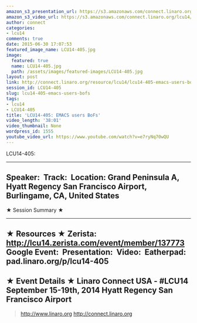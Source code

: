 ```yaml
---
amazon_s3_presentation_url: https://s3.amazonaws.com/connect.linaro.org/hkg15/Videos/09-18-Thursday/LCU14-405.pdf
amazon_s3_video_url: https://s3.amazonaws.com/connect.linaro.org/lcu14/videos/09-18-Thursday/LCU14-405-+EMACS+users+BoFs.mp4
author: connect
categories:
- lcu14
comments: true
date: 2015-06-30 17:07:53
featured_image_name: LCU14-405.jpg
image:
  featured: true
  name: LCU14-405.jpg
  path: /assets/images/featured-images/LCU14-405.jpg
layout: post
link: http://connect.linaro.org/resource/lcu14/lcu14-405-emacs-users-bofs/
session_id: LCU14-405
slug: lcu14-405-emacs-users-bofs
tags:
- lcu14
- LCU14-405
title: 'LCU14-405: EMACS users BoFs'
video_length: '38:01'
video_thumbnail: None
wordpress_id: 1555
youtube_video_url: https://www.youtube.com/watch?v=e7ryNq70wQU
---
```


LCU14-405: 

---------------------------------------------------

Speaker: 
Track: 
Location: Grand Peninsula A, Hyatt Regency San Francisco Airport, Burlingame, CA, United States
---------------------------------------------------

★ Session Summary ★

---------------------------------------------------

★ Resources ★
Zerista: http://lcu14.zerista.com/event/member/137773
Google Event: 
Presentation: 
Video: 
Eatherpad: pad.linaro.org/p/lcu14-405
---------------------------------------------------

★ Event Details ★
Linaro Connect USA - #LCU14
September 15-19th, 2014
Hyatt Regency San Francisco Airport
---------------------------------------------------

> http://www.linaro.org
> http://connect.linaro.org
